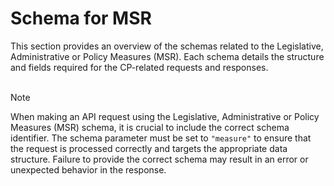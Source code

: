 # Schema for MSR

This section provides an overview of the schemas related to the Legislative, Administrative or Policy Measures (MSR). Each schema details the structure and fields required for the CP-related requests and responses. 
<br><br>

> [!NOTE]
> When making an API request using the Legislative, Administrative or Policy Measures (MSR) schema, it is crucial to include the correct schema identifier. The schema parameter must be set to `"measure"` to ensure that the request is processed correctly and targets the appropriate data structure. Failure to provide the correct schema may result in an error or unexpected behavior in the response.


<!--@include: @/../components/msr/request-body.md-->